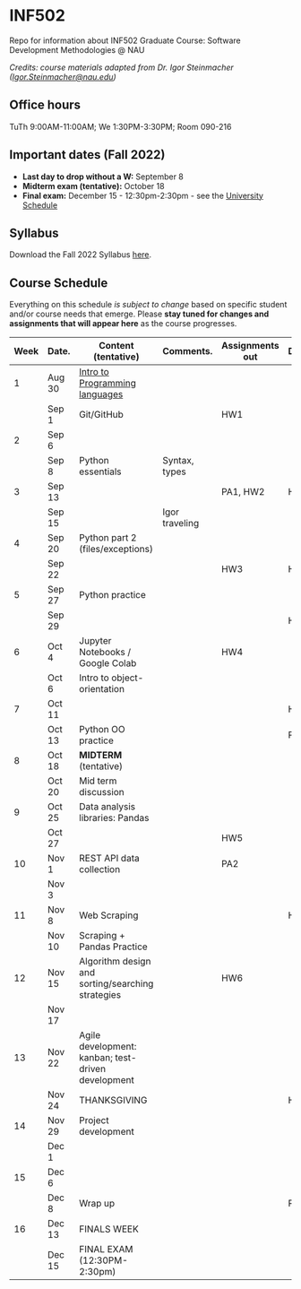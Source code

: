 # INF502
Repo for information about INF502 Graduate Course: Software Development Methodologies @ NAU

_Credits: course materials adapted from Dr. Igor Steinmacher (Igor.Steinmacher@nau.edu)_

## Office hours

TuTh 9:00AM-11:00AM; We 1:30PM-3:30PM; Room 090-216

## Important dates (Fall 2022)

* **Last day to drop without a W:**  September 8
* **Midterm exam (tentative):** October 18
* **Final exam:** December 15 - 12:30pm-2:30pm - see the [University Schedule](https://in.nau.edu/registrar/important-dates/)

## Syllabus

Download the Fall 2022 Syllabus [here](documents/INF502_Syllabus_Fall2022.pdf).

## Course Schedule
Everything on this schedule *is subject to change* based on specific student and/or course needs that emerge. Please **stay tuned for changes and assignments that will appear here** as the course progresses.

<!--Work is to be submitted via BbLearn whenever not specified differently. When via BBLearn, the deliverable must be in Word or PDF format.-->

|Week|Date.      | Content (tentative)                                   | Comments.      | Assignments out          | Deadline |
|----|-----------|-------------------------------------------------------|----------------|--------------------------|----------|
| 1  | Aug 30    | [Intro to Programming languages](slides/week1.pdf)    |                |                          |          |
|    | Sep  1    | Git/GitHub                                            |                | HW1                      |          |
| 2  | Sep  6    |                                                       |                |                          |          |
|    | Sep  8    | Python essentials                                     | Syntax, types  |                          |          |
| 3  | Sep 13    |                                                       |                | PA1, HW2                 | HW1      |
|    | Sep 15    |                                                       | Igor traveling |                          |          |
| 4  | Sep 20    | Python part 2 (files/exceptions)                      |                |                          |          |
|    | Sep 22    |                                                       |                | HW3                      | HW2      |
| 5  | Sep 27    | Python practice                                       |                |                          |          |
|    | Sep 29    |                                                       |                |                          | HW3      |
| 6  | Oct  4    | Jupyter Notebooks / Google Colab                      |                | HW4                      |          |
|    | Oct  6    | Intro to object-orientation                           |                |                          |          |
| 7  | Oct 11    |                                                       |                |                          | HW4      |
|    | Oct 13    | Python OO practice                                    |                |                          | PA1      |
| 8  | Oct 18    | **MIDTERM** (tentative)                               |                |                          |          |
|    | Oct 20    | Mid term discussion                                   |                |                          |          |
| 9  | Oct 25    | Data analysis libraries: Pandas                       |                |                          |          |
|    | Oct 27    |                                                       |                | HW5                      |          |
| 10 | Nov  1    | REST API data collection                              |                | PA2                      |          |
|    | Nov  3    |                                                       |                |                          |          |
| 11 | Nov  8    | Web Scraping                                          |                |                          | HW5      |
|    | Nov 10    | Scraping + Pandas Practice                            |                |                          |          |
| 12 | Nov 15    | Algorithm design and sorting/searching strategies     |                | HW6                      |          |
|    | Nov 17    |                                                       |                |                          |          |
| 13 | Nov 22    | Agile development: kanban; test-driven development    |                |                          |          |
|    | Nov 24    | THANKSGIVING                                          |                |                          | HW6      |
| 14 | Nov 29    | Project development                                   |                |                          |          |
|    | Dec  1    |                                                       |                |                          |          |
| 15 | Dec  6    |                                                       |                |                          |          |
|    | Dec  8    | Wrap up                                               |                |                          | PA2      |
| 16 | Dec 13    | FINALS WEEK                                           |                |                          |          |
|    | Dec 15    | FINAL EXAM (12:30PM-2:30pm)                           |                |                          |          |
